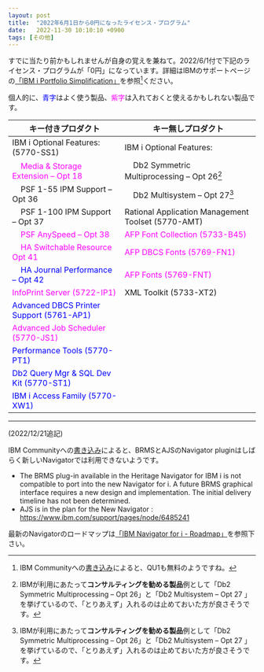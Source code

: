 ```yaml
---
layout: post
title:  "2022年6月1日から0円になったライセンス・プログラム"
date:   2022-11-30 10:10:10 +0900
tags: [その他]
---
```

すでに当たり前かもしれませんが自身の覚えを兼ねて。2022/6/1付で下記のライセンス・プログラムが「0円」になっています。詳細はIBMのサポートページの[「IBM i Portfolio Simplification」](https://www.ibm.com/support/pages/ibm-i-license-topics)を参照[^1]ください。

個人的に、<span style="color: blue">青字</span>はよく使う製品、<span style="color: fuchsia">紫字</span>は入れておくと使えるかもしれない製品です。

|キー付きプロダクト|キー無しプロダクト|
|--|--|
|IBM i Optional Features: (5770-SS1) |IBM i Optional Features:|
|&nbsp;&nbsp;&nbsp;&nbsp;<span style="color: fuchsia">Media & Storage Extension – Opt 18</span>|&nbsp;&nbsp;&nbsp;&nbsp;Db2 Symmetric Multiprocessing – Opt 26[^2]|
|&nbsp;&nbsp;&nbsp;&nbsp;PSF 1-55 IPM Support – Opt 36|&nbsp;&nbsp;&nbsp;&nbsp;Db2 Multisystem – Opt 27[^2]|
|&nbsp;&nbsp;&nbsp;&nbsp;PSF 1-100 IPM Support – Opt 37|Rational Application Management Toolset (5770-AMT)|
|&nbsp;&nbsp;&nbsp;&nbsp;<span style="color: fuchsia">PSF AnySpeed – Opt 38</span>|<span style="color: fuchsia">AFP Font Collection (5733-B45)</span>|
|&nbsp;&nbsp;&nbsp;&nbsp;<span style="color: fuchsia">HA Switchable Resource Opt 41</span>|<span style="color: fuchsia">AFP DBCS Fonts (5769-FN1)</span>|
|&nbsp;&nbsp;&nbsp;&nbsp;<span style="color: blue">HA Journal Performance – Opt 42</span>|<span style="color: fuchsia">AFP Fonts (5769-FNT)</span>|
|<span style="color: fuchsia">InfoPrint Server (5722-IP1)</span>|XML Toolkit (5733-XT2) |
|<span style="color: blue">Advanced DBCS Printer Support (5761-AP1)</span>
|<span style="color: fuchsia">Advanced Job Scheduler (5770-JS1)</span>
|<span style="color: blue">Performance Tools (5770-PT1)</span>
|<span style="color: blue">Db2 Query Mgr & SQL Dev Kit (5770-ST1)</span>
|<span style="color: blue">IBM i Access Family (5770-XW1)</span>

[^1]:IBM Communityへの[書き込み](https://community.ibm.com/community/user/power/discussion/5770-qu1-is-included-with-the-purchase-of-5770-st1-in-version-74#bm1d38859b-fba2-4bf0-898a-e77efd66fa20)によると、QU1も無料のようですね。

[^2]:IBMが利用にあたって**コンサルティングを勧める製品**例として「Db2 Symmetric Multiprocessing – Opt 26」と「Db2 Multisystem – Opt 27 」を挙げているので、「とりあえず」入れるのは止めておいた方が良さそうです。

---
<p></p>
(2022/12/21追記)

IBM Communityへの[書き込み](https://community.ibm.com/community/user/power/discussion/update-on-ajs-and-brms-for-the-new-navigator-for-i#bmb0dce366-fa55-4118-bcfa-0185323202e5)によると、BRMSとAJSのNavigator pluginはしばらく新しいNavigatorでは利用できないようです。
* The BRMS plug-in available in the Heritage Navigator for IBM i is not compatible to port into the new Navigator for i. A future BRMS graphical interface requires a new design and implementation. The initial delivery timeline has not been determined.
* AJS is in the plan for the New Navigator :  https://www.ibm.com/support/pages/node/6485241

最新のNavigatorのロードマップは[「IBM Navigator for i - Roadmap」](https://www.ibm.com/support/pages/node/6485241)を参照下さい。
